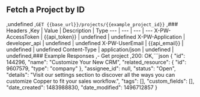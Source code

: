 ## Fetch a Project by ID
,undefined
,```GET {{base_url}}/projects/{{example_project_id}}```
,### Headers
,Key | Value | Description | Type
--- | --- | --- | ---
X-PW-AccessToken | {{api_token}} | undefined | undefined
X-PW-Application | developer_api | undefined | undefined
X-PW-UserEmail | {{api_email}} | undefined | undefined
Content-Type | application/json | undefined | undefined,### Example Responses
,- Get project
,200: OK,```json
{
    "id": 144296,
    "name": "Customize Your New CRM",
    "related_resource": {
        "id": 9607579,
        "type": "company"
    },
    "assignee_id": null,
    "status": "Open",
    "details": "Visit our settings section to discover all the ways you can customize Copper to fit your sales workflow.",
    "tags": [],
    "custom_fields": [],
    "date_created": 1483988830,
    "date_modified": 1496712857
}
```